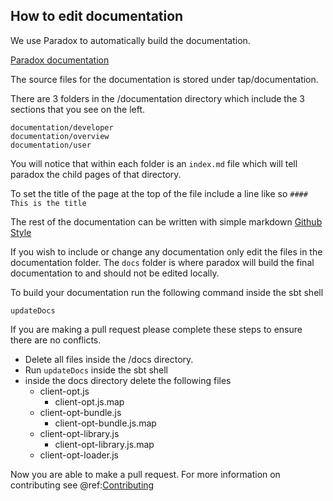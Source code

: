 ## How to edit documentation

We use Paradox to automatically build the documentation.

[Paradox documentation](https://developer.lightbend.com/docs/paradox/current/overview.html)

The source files for the documentation is stored under tap/documentation.

There are 3 folders in the /documentation directory which include the 3 sections that you see on the left.

```
documentation/developer
documentation/overview
documentation/user
```

You will notice that within each folder is an `index.md` file which will tell paradox the child pages of that directory.

To set the title of the page at the top of the file include a line like so `#### This is the title`

The rest of the documentation can be written with simple markdown [Github Style](https://help.github.com/articles/basic-writing-and-formatting-syntax/)

If you wish to include or change any documentation only edit the files in the documentation folder. The `docs` folder is where paradox will build the final documentation to and should not be edited locally.

To build your documentation run the following command inside the sbt shell

```
updateDocs
```  

If you are making a pull request please complete these steps to ensure there are no conflicts.

* Delete all files inside the /docs directory.
* Run `updateDocs` inside the sbt shell
* inside the docs directory delete the following files
    * client-opt.js
        * client-opt.js.map
    * client-opt-bundle.js
        * client-opt-bundle.js.map
    * client-opt-library.js
        * client-opt-library.js.map
    * client-opt-loader.js
   
Now you are able to make a pull request. For more information on contributing see @ref:[Contributing](contributing.md)

